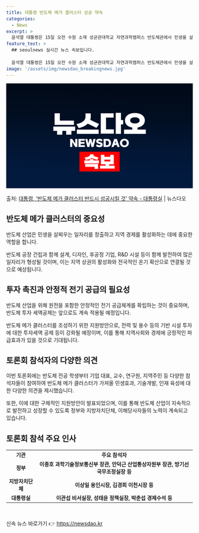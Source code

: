 ```yaml
---
title: 대통령 반도체 메가 클러스터 성공 약속
categories:
  - News
excerpt: >
  윤석열 대통령은 15일 오전 수원 소재 성균관대학교 자연과학캠퍼스 반도체관에서 민생을 살찌우는 반도체 산업을…
feature_text: >
  ## seoulnews 실시간 뉴스 속보입니다.

  윤석열 대통령은 15일 오전 수원 소재 성균관대학교 자연과학캠퍼스 반도체관에서 민생을 살찌우는 반도체 산업을…
image: '/assets/img/newsdao_breakingnews.jpg'
---
```


![뉴스다오 속보](/assets/img/newsdao_breakingnews.jpg)

<p>출처: <a href="https://newsdao.kr/2986" rel="dofollow">대통령, ‘반도체 메가 클러스터 반드시 성공시킬 것’ 약속 - 대통령실</a> | 뉴스다오</p>

<h2 data-ke-size="size26">반도체 메가 클러스터의 중요성</h2>
<p data-ke-size="size16">반도체 산업은 민생을 살찌우는 일자리를 창출하고 지역 경제를 활성화하는 데에 중요한 역할을 합니다.</p>
<p data-ke-size="size16">반도체 공장 건립과 함께 설계, 디자인, 후공정 기업, R&D 시설 등이 함께 발전하여 많은 일자리가 형성될 것이며, 이는 지역 상권의 활성화와 전국적인 온기 확산으로 연결될 것으로 예상됩니다.</p>

<h2 data-ke-size="size26">투자 촉진과 안정적 전기 공급의 필요성</h2>
<p data-ke-size="size16">반도체 산업을 위해 원전을 포함한 안정적인 전기 공급체계를 확립하는 것이 중요하며, 반도체 투자 세액공제는 앞으로도 계속 적용될 예정입니다.</p>
<p data-ke-size="size16">반도체 메가 클러스터를 조성하기 위한 지원방안으로, 전력 및 용수 등의 기반 시설 투자에 대한 투자세액 공제 등이 강화될 예정이며, 이를 통해 지역사회와 경제에 긍정적인 파급효과가 있을 것으로 기대됩니다.</p>

<h2 data-ke-size="size26">토론회 참석자의 다양한 의견</h2>
<p data-ke-size="size16">이번 토론회에는 반도체 전공 학생부터 기업 대표, 교수, 연구원, 지역주민 등 다양한 참석자들이 참여하여 반도체 메가 클러스터가 가져올 민생효과, 기술개발, 인재 육성에 대한 다양한 의견을 제시했습니다.</p>
<p data-ke-size="size16">또한, 이에 대한 구체적인 지원방안이 발표되었으며, 이를 통해 반도체 산업이 지속적으로 발전하고 성장할 수 있도록 정부와 지방자치단체, 이해당사자들의 노력이 계속되고 있습니다.</p>

<h2 data-ke-size="size26">토론회 참석 주요 인사</h2>
<table>
	<tr>
		<td style="text-align: center; height: 17px;"><b>기관</b></td>
		<td style="text-align: center; height: 17px;"><b>주요 참석자</b></td>
	</tr>
	<tr>
		<td style="text-align: center; height: 17px;"><b>정부</b></td>
		<td style="text-align: center; height: 17px;"><b>이종호 과학기술정보통신부 장관, 안덕근 산업통상자원부 장관, 방기선 국무조정실장 등</b></td>
	</tr>
	<tr>
		<td style="text-align: center; height: 17px;"><b>지방자치단체</b></td>
		<td style="text-align: center; height: 17px;"><b>이상일 용인시장, 김경희 이천시장 등</b></td>
	</tr>
	<tr>
		<td style="text-align: center; height: 17px;"><b>대통령실</b></td>
		<td style="text-align: center; height: 17px;"><b>이관섭 비서실장, 성태윤 정책실장, 박춘섭 경제수석 등</b></td>
	</tr>
</table>

<p data-ke-size="size16">&nbsp;</p> 

신속 뉴스 바로가기 👉 <a href="https://newsdao.kr" rel="dofollow">https://newsdao.kr</a>


